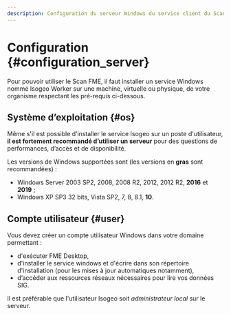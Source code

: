 ```yaml
---
description: Configuration du serveur Windows du service client du Scan FME (Isogeo)
---
```


# Configuration {#configuration_server}

Pour pouvoir utiliser le Scan FME, il faut installer un service Windows nommé Isogeo Worker sur une machine, virtuelle ou physique, de votre organisme respectant les pré-requis ci-dessous.

## Système d’exploitation {#os}

Même s'il est possible d’installer le service Isogeo sur un poste d'utilisateur, **il est fortement recommandé d’utiliser un serveur** pour des questions de performances, d’accès et de disponibilité.

Les versions de Windows supportées sont (les versions  en **gras** sont recommandées) :

* Windows Server 2003 SP2, 2008, 2008 R2, 2012, 2012 R2, **2016** et **2019** ;
* Windows XP SP3 32 bits, Vista SP2, 7, 8, 8.1, **10**.

## Compte utilisateur {#user}

Vous devez créer un compte utilisateur Windows dans votre domaine permettant :

* d'exécuter FME Desktop,
* d'installer le service windows et d'écrire dans son répertoire d'installation (pour les mises à jour automatiques notamment),
* d’accéder aux ressources réseaux nécessaires pour lire vos données SIG.

Il est préférable que l'utilisateur Isogeo soit *administrateur local* sur le serveur.